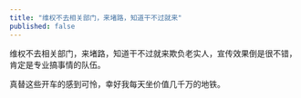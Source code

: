```yaml
---
title: "维权不去相关部门，来堵路，知道干不过就来"
published: false
---
```

维权不去相关部门，来堵路，知道干不过就来欺负老实人，宣传效果倒是很不错，肯定是专业搞事情的队伍。

真替这些开车的感到可怜，幸好我每天坐价值几千万的地铁。